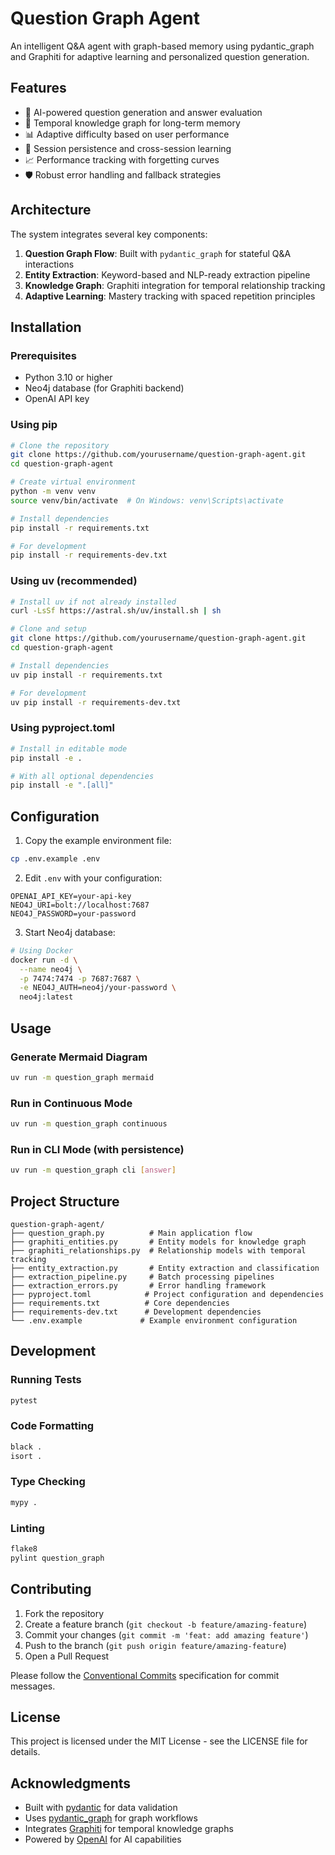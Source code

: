 # Question Graph Agent

An intelligent Q&A agent with graph-based memory using pydantic_graph and Graphiti for adaptive learning and personalized question generation.

## Features

- 🤖 AI-powered question generation and answer evaluation
- 🧠 Temporal knowledge graph for long-term memory
- 📊 Adaptive difficulty based on user performance
- 🔄 Session persistence and cross-session learning
- 📈 Performance tracking with forgetting curves
- 🛡️ Robust error handling and fallback strategies

## Architecture

The system integrates several key components:

1. **Question Graph Flow**: Built with `pydantic_graph` for stateful Q&A interactions
2. **Entity Extraction**: Keyword-based and NLP-ready extraction pipeline
3. **Knowledge Graph**: Graphiti integration for temporal relationship tracking
4. **Adaptive Learning**: Mastery tracking with spaced repetition principles

## Installation

### Prerequisites

- Python 3.10 or higher
- Neo4j database (for Graphiti backend)
- OpenAI API key

### Using pip

```bash
# Clone the repository
git clone https://github.com/yourusername/question-graph-agent.git
cd question-graph-agent

# Create virtual environment
python -m venv venv
source venv/bin/activate  # On Windows: venv\Scripts\activate

# Install dependencies
pip install -r requirements.txt

# For development
pip install -r requirements-dev.txt
```

### Using uv (recommended)

```bash
# Install uv if not already installed
curl -LsSf https://astral.sh/uv/install.sh | sh

# Clone and setup
git clone https://github.com/yourusername/question-graph-agent.git
cd question-graph-agent

# Install dependencies
uv pip install -r requirements.txt

# For development
uv pip install -r requirements-dev.txt
```

### Using pyproject.toml

```bash
# Install in editable mode
pip install -e .

# With all optional dependencies
pip install -e ".[all]"
```

## Configuration

1. Copy the example environment file:
```bash
cp .env.example .env
```

2. Edit `.env` with your configuration:
```env
OPENAI_API_KEY=your-api-key
NEO4J_URI=bolt://localhost:7687
NEO4J_PASSWORD=your-password
```

3. Start Neo4j database:
```bash
# Using Docker
docker run -d \
  --name neo4j \
  -p 7474:7474 -p 7687:7687 \
  -e NEO4J_AUTH=neo4j/your-password \
  neo4j:latest
```

## Usage

### Generate Mermaid Diagram
```bash
uv run -m question_graph mermaid
```

### Run in Continuous Mode
```bash
uv run -m question_graph continuous
```

### Run in CLI Mode (with persistence)
```bash
uv run -m question_graph cli [answer]
```

## Project Structure

```
question-graph-agent/
├── question_graph.py          # Main application flow
├── graphiti_entities.py       # Entity models for knowledge graph
├── graphiti_relationships.py  # Relationship models with temporal tracking
├── entity_extraction.py       # Entity extraction and classification
├── extraction_pipeline.py     # Batch processing pipelines
├── extraction_errors.py       # Error handling framework
├── pyproject.toml            # Project configuration and dependencies
├── requirements.txt          # Core dependencies
├── requirements-dev.txt      # Development dependencies
└── .env.example             # Example environment configuration
```

## Development

### Running Tests
```bash
pytest
```

### Code Formatting
```bash
black .
isort .
```

### Type Checking
```bash
mypy .
```

### Linting
```bash
flake8
pylint question_graph
```

## Contributing

1. Fork the repository
2. Create a feature branch (`git checkout -b feature/amazing-feature`)
3. Commit your changes (`git commit -m 'feat: add amazing feature'`)
4. Push to the branch (`git push origin feature/amazing-feature`)
5. Open a Pull Request

Please follow the [Conventional Commits](https://www.conventionalcommits.org/) specification for commit messages.

## License

This project is licensed under the MIT License - see the LICENSE file for details.

## Acknowledgments

- Built with [pydantic](https://pydantic-docs.helpmanual.io/) for data validation
- Uses [pydantic_graph](https://github.com/pydantic/pydantic-graph) for graph workflows
- Integrates [Graphiti](https://github.com/getzep/graphiti) for temporal knowledge graphs
- Powered by [OpenAI](https://openai.com/) for AI capabilities
